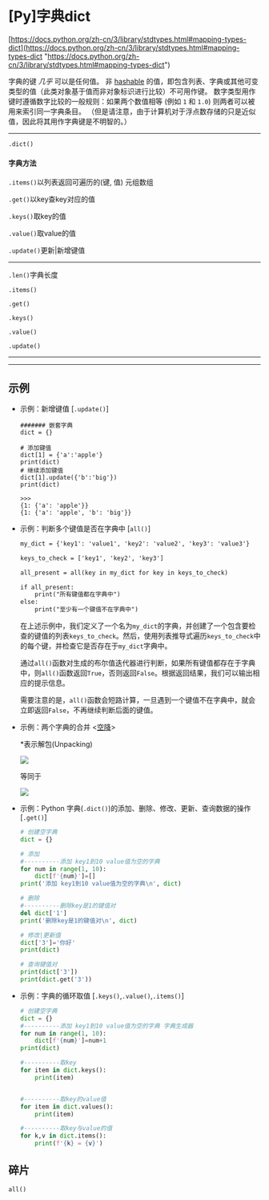 # \[Py]字典dict

[https://docs.python.org/zh-cn/3/library/stdtypes.html#mapping-types-dict](https://docs.python.org/zh-cn/3/library/stdtypes.html#mapping-types-dict "https://docs.python.org/zh-cn/3/library/stdtypes.html#mapping-types-dict")

字典的键 *几乎* 可以是任何值。 非 [hashable](https://docs.python.org/zh-cn/3/glossary.html#term-hashable "hashable") 的值，即包含列表、字典或其他可变类型的值（此类对象基于值而非对象标识进行比较）不可用作键。 数字类型用作键时遵循数字比较的一般规则：如果两个数值相等 (例如 `1` 和 `1.0`) 则两者可以被用来索引同一字典条目。 （但是请注意，由于计算机对于浮点数存储的只是近似值，因此将其用作字典键是不明智的。）

***

`.dict()`

#### 字典方法

`.items()`以列表返回可遍历的(键, 值) 元组数组

`.get()`以key查key对应的值

`.keys()`取key的值

`.value()`取value的值

`.update()`更新|新增键值



***

`.len()`字典长度

`.items()`

`.get()`

`.keys()`

`.value()`

`.update()`



***

***

## 示例

-   示例：新增键值 \[`.update()`]
    ```react&#x20;jsx
    ####### 嵌套字典
    dict = {}

    # 添加键值
    dict[1] = {'a':'apple'}
    print(dict)
    # 继续添加键值
    dict[1].update({'b':'big'})
    print(dict)

    >>>
    {1: {'a': 'apple'}}
    {1: {'a': 'apple', 'b': 'big'}}

    ```
-   示例：判断多个键值是否在字典中 \[`all()`]
    ```html
    my_dict = {'key1': 'value1', 'key2': 'value2', 'key3': 'value3'}

    keys_to_check = ['key1', 'key2', 'key3']

    all_present = all(key in my_dict for key in keys_to_check)

    if all_present:
        print("所有键值都在字典中")
    else:
        print("至少有一个键值不在字典中")

    ```
    在上述示例中，我们定义了一个名为`my_dict`的字典，并创建了一个包含要检查的键值的列表`keys_to_check`。然后，使用列表推导式遍历`keys_to_check`中的每个键，并检查它是否存在于`my_dict`字典中。

    通过`all()`函数对生成的布尔值迭代器进行判断，如果所有键值都存在于字典中，则`all()`函数返回`True`，否则返回`False`。根据返回结果，我们可以输出相应的提示信息。

    需要注意的是，`all()`函数会短路计算，一旦遇到一个键值不在字典中，就会立即返回`False`，不再继续判断后面的键值。
-   示例：两个字典的合并 <[空降](https://www.bilibili.com/video/BV1kT4y1u72i?t=555.4 "空降")>

    \*表示解包(Unpacking)

    ![](../image/image___LC4RIb7t.png)

    等同于

    ![](../image/image_0hbKmVyGSL.png)
-   示例：Python 字典(`.dict()`)的添加、删除、修改、更新、查询数据的操作 \[`.get()`]
    ```python
    # 创建空字典
    dict = {}

    # 添加
    #----------添加 key1到10 value值为空的字典
    for num in range(1, 10):
        dict[f'{num}']=[]
    print('添加 key1到10 value值为空的字典\n', dict)

    # 删除
    #----------删除key是1的键值对
    del dict['1']
    print('删除key是1的键值对\n', dict)

    # 修改|更新值
    dict['3']='你好' 
    print(dict)

    # 查询键值对
    print(dict['3'])
    print(dict.get('3'))

    ```
-   示例：字典的循环取值 \[`.keys()`,`.value()`,`.items()`]
    ```python
    # 创建空字典
    dict = {}
    #----------添加 key1到10 value值为空的字典 字典生成器
    for num in range(1, 10):
        dict[f'{num}']=num+1
    print(dict)

    #----------取key
    for item in dict.keys():
        print(item)


    #----------取key的value值
    for item in dict.values():
        print(item)

    #----------取key与value的值
    for k,v in dict.items():
        print(f'{k} = {v}')
    ```





## 碎片

`all()`
